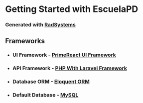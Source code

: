 # Getting Started with EscuelaPD

### Generated with [RadSystems](https://radsystems.io)

## Frameworks

- ### UI Framework - [PrimeReact UI Framework](https://primefaces.org/primevue)
- ### API Framework - [PHP With Laravel Framework](https://laravel.com)
- ### Database ORM - [Eloquent ORM](https://laravel.com/docs/5.0/eloquent)
- ### Default Database - [MySQL](https://www.mysql.com/)
